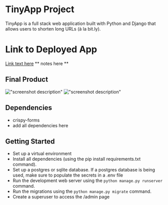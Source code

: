 # TinyApp Project

TinyApp is a full stack web application built with Python and Django that allows users to shorten long URLs (à la bit.ly).

# Link to Deployed App

[Link text here](link-to-app)
** notes here **

## Final Product

!["screenshot description"](link-to-your-pic-here)
!["screenshot description"](#)

## Dependencies

- crispy-forms
- add all dependencies here


## Getting Started

- Set up a virtual environment
- Install all dependencies (using the pip install requirements.txt command).
- Set up a postgres or sqlite database.  If a postgres database is being used, make sure to populate the secrets in a .env file
- Run the development web server using the `python manage.py runserver` command.
- Run the migrations using the `python manage.py migrate` command.
- Create a superuser to access the /admin page